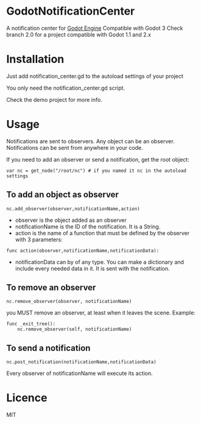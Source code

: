 # GodotNotificationCenter
A notification center for [Godot Engine](https://github.com/okamstudio/godot)
Compatible with Godot 3
Check branch 2.0 for a project compatible with Godot 1.1 and 2.x

# Installation
Just add notification_center.gd to the autoload settings of your project

You only need the notification_center.gd script.

Check the demo project for more info.

# Usage

Notifications are sent to observers. Any object can be an observer. Notifications can be sent from anywhere in your code.

If you need to add an observer or send a notification, get the root object:

`var nc = get_node("/root/nc") # if you named it nc in the autoload settings`

## To add an object as observer
`nc.add_observer(observer,notificationName,action)`

  * observer is the object added as an observer
  * notificationName is the ID of the notification. It is a String. 
  * action is the name of a function that must be defined by the observer with 3 parameters:
  
  `func action(observer,notificationName,notificationData):`
  
  * notificationData can by of any type. You can make a dictionary and include every needed data in it. It is sent with the notification. 
  
## To remove an observer
 `nc.remove_observer(observer, notificationName)`

you MUST remove an observer, at least when it leaves the scene. Example: 

    func _exit_tree():
        nc.remove_observer(self, notificationName)

## To send a notification
`nc.post_notification(notificationName,notificationData)`

 Every observer of notificationName will execute its action.
  
# Licence
MIT
